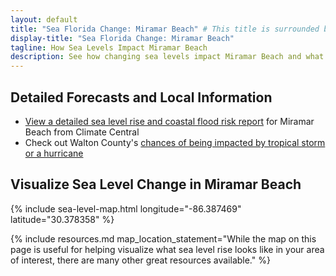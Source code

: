 ```yaml
---
layout: default
title: "Sea Florida Change: Miramar Beach" # This title is surrounded by quotation marks as it contains a colon.
display-title: "Sea Florida Change: Miramar Beach"
tagline: How Sea Levels Impact Miramar Beach
description: See how changing sea levels impact Miramar Beach and what its future holds.
---
```


## Detailed Forecasts and Local Information

 - [View a detailed sea level rise and coastal flood risk report](/downloads/miramar-beach/local-report-from-climate-central.pdf) for Miramar Beach from Climate Central
 - Check out Walton County's [chances of being impacted by tropical storm or a hurricane](https://tropical.colostate.edu/resources.html)

## Visualize Sea Level Change in Miramar Beach

{% include sea-level-map.html longitude="-86.387469" latitude="30.378358" %}

{% include resources.md map_location_statement="While the map on this page is useful for helping visualize what sea level rise looks like in your area of interest, there are many other great resources available." %}